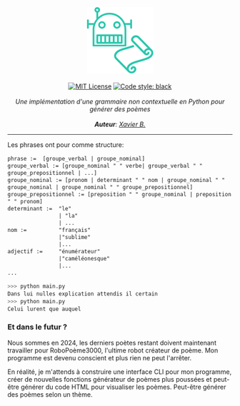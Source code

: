 <p align="center">
    <img src="https://raw.githubusercontent.com/GitXenon/generateur-poeme/main/logo_poeme_generator.png">
    <br/>
    <br/>
    <a href="http://choosealicense.com/licenses/mit/"><img src="https://img.shields.io/badge/license-MIT-3C93B4.svg?style=flat" alt="MIT License"></a>
    <a href="https://github.com/psf/black"><img src="https://img.shields.io/badge/code%20style-black-000000.svg" alt="Code style: black"></a>
    <br/>
    <br/>
    <i>Une implémentation d'une grammaire non contextuelle en Python pour générer des poèmes</i>
    <br/>
<br/>
    <i><b>Auteur</b>:
        <a href="https://github.com/GitXenon">Xavier B.</a>
    </i>
<br/>
</p>
<hr/>

 Les phrases ont pour comme structure:
 
```
phrase :=  [groupe_verbal | groupe_nominal]
groupe_verbal := [groupe_nominal " " verbe| groupe_verbal " " groupe_prepositionnel | ...]
groupe_nominal := [pronom | determinant " " nom | groupe_nominal " " groupe_nominal | groupe_nominal " " groupe_prepositionnel]
groupe_prepositionnel := [preposition " " groupe_nominal | preposition " " pronom]
determinant :=  "le"
                | "la"
                | ...
nom :=          "français"
                |"sublime"
                |...
adjectif :=     "énumérateur"
                |"caméléonesque"
                |...
...
```



```python
>>> python main.py
Dans lui nulles explication attendis il certain
>>> python main.py
Celui lurent que auquel
```

### Et dans le futur ?
Nous sommes en 2024, les derniers poètes restant doivent maintenant travailler pour RoboPoème3000, l'ultime robot créateur de poème. Mon programme est devenu conscient et plus rien ne peut l'arrêter.

En réalité, je m'attends à construire une interface CLI pour mon programme, créer de nouvelles fonctions générateur de poèmes plus poussées et peut-être générer du code HTML pour visualiser les poèmes. Peut-être générer des poèmes selon un thème.
